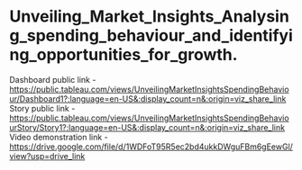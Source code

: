 # Unveiling_Market_Insights_Analysing_spending_behaviour_and_identifying_opportunities_for_growth.
Dashboard public link - https://public.tableau.com/views/UnveilingMarketInsightsSpendingBehaviour/Dashboard1?:language=en-US&:display_count=n&:origin=viz_share_link
Story public link - https://public.tableau.com/views/UnveilingMarketInsightsSpendingBehaviourStory/Story1?:language=en-US&:display_count=n&:origin=viz_share_link
Video demonstration link - https://drive.google.com/file/d/1WDFoT95R5ec2bd4ukkDWguFBm6gEewGl/view?usp=drive_link
